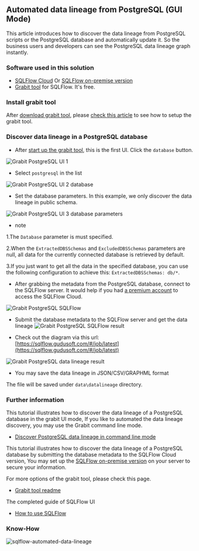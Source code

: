 ## Automated data lineage from PostgreSQL (GUI Mode)
This article introduces how to discover the data lineage from PostgreSQL scripts or the PostgreSQL database and automatically update it. 
So the business users and developers can see the PostgreSQL data lineage graph instantly.

### Software used in this solution
- [SQLFlow Cloud](https://sqlflow.gudusoft.com) Or [SQLFlow on-premise version](https://www.gudusoft.com/sqlflow-on-premise-version/)
- [Grabit tool](https://www.gudusoft.com/grabit/) for SQLFlow. It's free.


### Install grabit tool
After [download grabit tool](https://www.gudusoft.com/grabit/), please [check this article](https://github.com/sqlparser/sqlflow_public/tree/master/grabit) 
to see how to setup the grabit tool.

### Discover data lineage in a PostgreSQL database
- After [start up the grabit tool](https://github.com/sqlparser/sqlflow_public/tree/master/grabit#running-the-grabit-tool), this is the first UI.
Click the `database` button.

![Grabit PostgreSQL UI 1](grabit-postgresql-1.png)

-  Select `postgresql` in the list

![Grabit PostgreSQL UI 2 database](grabit-postgresql-2-database.png)

- Set the database parameters. In this example, we only discover the data lineage in public schema.

![Grabit PostgreSQL UI 3 database parameters](grabit-postgresql-3-database-parameters.png)

- note

1.The `Database` parameter is must specified.

2.When the `ExtractedDBSSchemas` and `ExcludedDBSSchemas` parameters are null, all data for the currently connected database is retrieved by default.

3.If you just want to get all the data in the specified database, you can use the following configuration to achieve this: `ExtractedDBSSchemas: db/*`.

- After grabbing the metadata from the PostgreSQL database, connect to the SQLFlow server. 
It would help if you had [a premium account](https://github.com/sqlparser/sqlflow_public/blob/master/sqlflow-userid-secret.md) to access the SQLFlow Cloud.

![Grabit PostgreSQL SQLFlow](grabit-postgresql-4-sqlflow.png)

- Submit the database metadata to the SQLFlow server and get the data lineage 
![Grabit PostgreSQL SQLFlow result](grabit-postgresql-5-sqlflow-result.png)

- Check out the diagram via this url: [https://sqlflow.gudusoft.com/#/job/latest](https://sqlflow.gudusoft.com/#/job/latest)

![Grabit PostgreSQL data lineage result](grabit-postgresql-6-data-lineage-result.png)

- You may save the data lineage in JSON/CSV/GRAPHML format

The file will be saved under `data\datalineage` directory.

### Further information
This tutorial illustrates how to discover the data lineage of a PostgreSQL database in the grabit UI mode,
If you like to automated the data lineage discovery, you may use the Grabit command line mode.

- [Discover PostgreSQL data lineage in command line mode](grabit-postgresql-command-line.md)


This tutorial illustrates how to discover the data lineage of a PostgreSQL database by submitting the database
metadata to the SQLFlow Cloud version, You may set up the [SQLFlow on-premise version](https://www.gudusoft.com/sqlflow-on-premise-version/)
on your server to secure your information.

For more options of the grabit tool, please check this page.
- [Grabit tool readme](https://github.com/sqlparser/sqlflow_public/tree/master/grabit)

The completed guide of SQLFlow UI
- [How to use SQLFlow](https://github.com/sqlparser/sqlflow_public/blob/master/sqlflow_guide.md)



### Know-How
![sqlflow-automated-data-lineage](/images/sqlflow-overview-grabit.png "SQLFlow automated data lineage")
